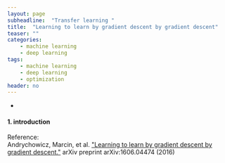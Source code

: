 ```yaml
---
layout: page
subheadline:  "Transfer learning "
title:  "Learning to learn by gradient descent by gradient descent"
teaser: ""
categories:
    - machine learning
    - deep learning
tags:
    - machine learning
    - deep learning
    - optimization
header: no
---
```

-

#### 1. introduction <br>


Reference: <br>
Andrychowicz, Marcin, et al. ["Learning to learn by gradient descent by gradient descent."](https://arxiv.org/pdf/1606.04474.pdf) arXiv preprint arXiv:1606.04474 (2016)
